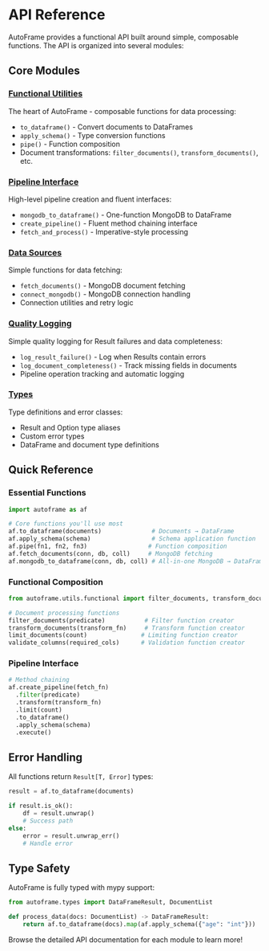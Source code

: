 # API Reference

AutoFrame provides a functional API built around simple, composable functions. The API is organized into several modules:

## Core Modules

### [Functional Utilities](functional.md)
The heart of AutoFrame - composable functions for data processing:

- `to_dataframe()` - Convert documents to DataFrames
- `apply_schema()` - Type conversion functions  
- `pipe()` - Function composition
- Document transformations: `filter_documents()`, `transform_documents()`, etc.

### [Pipeline Interface](pipeline.md)  
High-level pipeline creation and fluent interfaces:

- `mongodb_to_dataframe()` - One-function MongoDB to DataFrame
- `create_pipeline()` - Fluent method chaining interface
- `fetch_and_process()` - Imperative-style processing

### [Data Sources](sources.md)
Simple functions for data fetching:

- `fetch_documents()` - MongoDB document fetching
- `connect_mongodb()` - MongoDB connection handling
- Connection utilities and retry logic

### [Quality Logging](quality.md)
Simple quality logging for Result failures and data completeness:

- `log_result_failure()` - Log when Results contain errors
- `log_document_completeness()` - Track missing fields in documents
- Pipeline operation tracking and automatic logging

### [Types](types.md)
Type definitions and error classes:

- Result and Option type aliases
- Custom error types  
- DataFrame and document type definitions

## Quick Reference

### Essential Functions

```python
import autoframe as af

# Core functions you'll use most
af.to_dataframe(documents)              # Documents → DataFrame
af.apply_schema(schema)                 # Schema application function  
af.pipe(fn1, fn2, fn3)                 # Function composition
af.fetch_documents(conn, db, coll)     # MongoDB fetching
af.mongodb_to_dataframe(conn, db, coll) # All-in-one MongoDB → DataFrame
```

### Functional Composition

```python
from autoframe.utils.functional import filter_documents, transform_documents

# Document processing functions
filter_documents(predicate)           # Filter function creator
transform_documents(transform_fn)     # Transform function creator  
limit_documents(count)               # Limiting function creator
validate_columns(required_cols)      # Validation function creator
```

### Pipeline Interface

```python
# Method chaining
af.create_pipeline(fetch_fn)
  .filter(predicate)
  .transform(transform_fn) 
  .limit(count)
  .to_dataframe()
  .apply_schema(schema)
  .execute()
```

## Error Handling

All functions return `Result[T, Error]` types:

```python
result = af.to_dataframe(documents)

if result.is_ok():
    df = result.unwrap()
    # Success path
else:
    error = result.unwrap_err()
    # Handle error
```

## Type Safety

AutoFrame is fully typed with mypy support:

```python
from autoframe.types import DataFrameResult, DocumentList

def process_data(docs: DocumentList) -> DataFrameResult:
    return af.to_dataframe(docs).map(af.apply_schema({"age": "int"}))
```

Browse the detailed API documentation for each module to learn more!